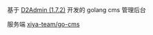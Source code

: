 基于 [D2Admin (1.7.2)](https://github.com/d2-projects/d2-admin) 开发的 golang cms 管理后台

服务端 [xiya-team/go-cms](https://github.com/xiya-team/go-cms)